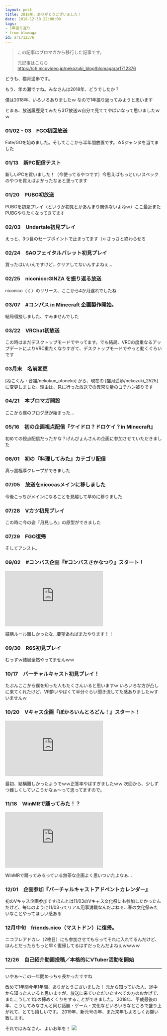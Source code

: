 ```yaml
---
layout: post
title: 2018年、ありがとうございました！
date: 2018-12-30 22:00:00
tags: 
- 1年振り返り
- from blomaga
id: ar1712376
---
```

> この記事はブロマガから移行した記事です。
>
> 元記事はこちら
> https://ch.nicovideo.jp/nekozuki_blog/blomaga/ar1712376

どうも、猫月遥歩です。

もう、年の瀬ですね。みなさんは2018年、どうでしたか？

僕は2018年、いろいろありましたｗ
なので1年振り返ってみようと思います

とまぁ、放送履歴見てみたら317放送ｗ自分で見ててやばいなって思いましたｗｗ

<!-- more -->

### 01/02・03　FGO初回放送
Fate/GOを始めました。そしてここから半年間放置です。☆5ジャンヌを当てました

### 01/13　新PC配信テスト
新しいPCを買いました！（今使ってるやつです）今思えばもっといいスペックのやつを買えばよかったなぁと思ってます

### 01/20　PUBG初放送
PUBGを初見プレイ（というか初見とかあんまり関係ないよねｗ）ここ最近またPUBGやりたくなってきてます

### 02/03　Undertale初見プレイ
えっと、3つ目のセーブポイントで止まってます（←さっさと終わらせろ

### 02/24　SAOフェイタルバレット初見プレイ
買ったはいいんですけど...クリアしてないんすよねぇ...

### 02/25　niconico:GINZA を振り返る放送
niconico（く）のリリース、ここから4か月遅れでしたね

### 03/07　#コンパス in Minecraft 企画製作開始。
結局頓挫しました、すみませんでした

### 03/22　VRChat初放送
この時はまだデスクトップモードでやってます。でも結局、VRCの度重なるアップデートによりVRC重たくなりすぎて、デスクトップモードでやっと動くぐらいです

### 03月末　名前変更
[ねこくん・音猫/nekokun_otoneko] から、現在の [猫月遥歩/nekozuki_2525] に変更しました。理由は、見に行った放送での異常な量のコテハン被りです

### 04/21　本ブロマガ開設
ここから僕のブログ歴が始まった...

### 05/16　初の企画視点配信『ケイドロ？ドロケイ？in Minecraft』
初めての視点配信だったかな？げんぴょんさんの企画に参加させていただきました

### 06/01　初の『料理してみた』カテゴリ配信
真っ黒極厚クレープができました

### 07/05　放送をnicocasメインに移しました
今後こっちがメインになることを見越して早めに移りました

### 07/28　Vカツ初見プレイ
この時に今の姿『月見しろ』の原型ができました

### 07/29　FGO復帰
そしてアンスト。

### 09/02　#コンパス企画『#コンパスさかなつり』スタート！
<iframe width="312" height="176" src="https://ext.nicovideo.jp/thumb/sm33829224" scrolling="no" style="border:solid 1px #ccc;" frameborder="0"><a href="https://www.nicovideo.jp/watch/sm33829224">『 #コンパス さかなつり！』 PV</a></iframe>

結構ルール難しかったな...要望あればまたやります！！

### 09/30　R6S初見プレイ
むっずｗ結局全然やってませんｗｗ

### 10/17　バーチャルキャスト初見プレイ！
たぶんここから僕を知った人もたくさんいると思いますｗ
いろいろな方が凸しに来てくれたけど、VR酔いやばくて半分ぐらい聞き流してた感ありましたｗすいませんｗ

### 10/20　Vキャス企画『ぼかろいんとろどん！』スタート！
<iframe width="312" height="176" src="https://ext.nicovideo.jp/thumb/sm34190032" scrolling="no" style="border:solid 1px #ccc;" frameborder="0"><a href="https://www.nicovideo.jp/watch/sm34190032">【アーカイブ】第３回 ぼかろいんとろどん！</a></iframe>

最初、結構難しかったようでｗｗ正答率やばすぎましたｗｗ
次回から、少しずつ難しくしていこうかなぁ～って思ってますので。

### 11/18　WinMRで踊ってみた！？
<iframe width="312" height="176" src="https://ext.nicovideo.jp/thumb/sm34327311" scrolling="no" style="border:solid 1px #ccc;" frameborder="0"><a href="https://www.nicovideo.jp/watch/sm34327311">【WinMR勢が】『君色に染まる』踊ってみた【頑張った】</a></iframe>

WinMRで踊ってみるっている無茶な企画よく思いついたよなぁ...

### 12/01　企画参加『バーチャルキャストアドベントカレンダー』
初のVキャス企画参加ですほんとは11/03のVキャス文化祭にも参加したかったんだけど、毎年のように11/03ってリアル用事満載なんだよねぇ...春の文化祭みたいなことやってほしい感ある

### 12月中旬　friends.nico（マストドン）に復帰。
ニコフレアドカレ（2枚目）にも参加させてもらってそれに入れてるんだけど、ほんとだったらもっと早く復帰してるはずだったんだよねぇｗｗｗｗ

### 12/26　自己紹介動画投稿／本格的にVTuber活動を開始

---

いやぁ～この一年間めっちゃ長かったですね

改めて1年間今年1年間、ありがとうございました！
元から知っていた人、途中から知った人いると思いますが、放送に来ていただいたすべての方のおかげで、またこうして1年の締めくくりをすることができました。
2018年、平成最後の年、こうしてみなさんと同じ話題・ゲーム・文化などいろいろなところで盛り上がれて、とても嬉しいです。
2019年、新元号の年、また来年もよろしくお願い致します。

それではみなさん、よいお年を！
![](https://bmimg.nicovideo.jp/image/ch2636716/216433/16b2f40d923527d0df7c4a5a39f14d3c457edd7b.jpg)